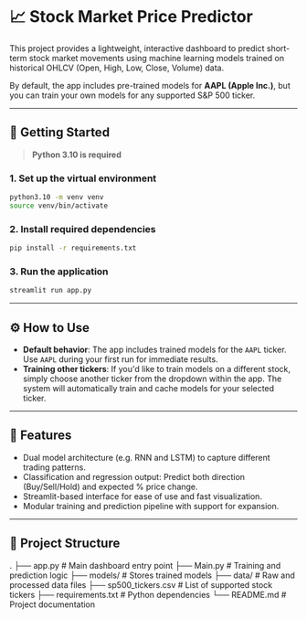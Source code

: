 # 📈 Stock Market Price Predictor

This project provides a lightweight, interactive dashboard to predict short-term stock market movements using machine learning models trained on historical OHLCV (Open, High, Low, Close, Volume) data.

By default, the app includes pre-trained models for **AAPL (Apple Inc.)**, but you can train your own models for any supported S&P 500 ticker.

---

## 🚀 Getting Started

> **Python 3.10 is required**

### 1. Set up the virtual environment

```bash
python3.10 -m venv venv
source venv/bin/activate
```

### 2. Install required dependencies

```bash
pip install -r requirements.txt
```

### 3. Run the application

```bash 
streamlit run app.py
```

---

## ⚙️ How to Use

* **Default behavior**: The app includes trained models for the `AAPL` ticker. Use `AAPL` during your first run for immediate results.
* **Training other tickers**: If you'd like to train models on a different stock, simply choose another ticker from the dropdown within the app. The system will automatically train and cache models for your selected ticker.

---

## 🧠 Features

* Dual model architecture (e.g. RNN and LSTM) to capture different trading patterns.
* Classification and regression output: Predict both direction (Buy/Sell/Hold) and expected % price change.
* Streamlit-based interface for ease of use and fast visualization.
* Modular training and prediction pipeline with support for expansion.

---

## 📂 Project Structure


.
├── app.py                 # Main dashboard entry point
├── Main.py                # Training and prediction logic
├── models/                # Stores trained models
├── data/                  # Raw and processed data files
├── sp500_tickers.csv      # List of supported stock tickers
├── requirements.txt       # Python dependencies
└── README.md              # Project documentation
